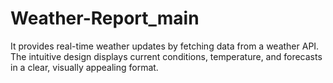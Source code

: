# Weather-Report_main
 It provides real-time weather updates by fetching data from a weather API. The intuitive design displays current conditions, temperature, and forecasts in a clear, visually appealing format.

